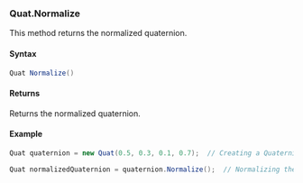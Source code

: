 ### Quat.Normalize

This method returns the normalized quaternion.

#### Syntax

```csharp
Quat Normalize()
```

#### Returns

Returns the normalized quaternion.

#### Example

```csharp
Quat quaternion = new Quat(0.5, 0.3, 0.1, 0.7);  // Creating a Quaternion object

Quat normalizedQuaternion = quaternion.Normalize();  // Normalizing the quaternion
```